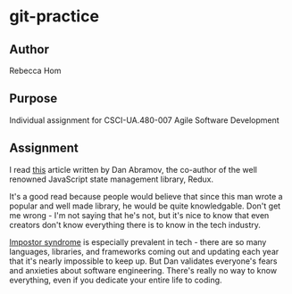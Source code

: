 # git-practice
## Author
Rebecca Hom

## Purpose
Individual assignment for CSCI-UA.480-007 Agile Software Development

## Assignment
I read [this](https://overreacted.io/things-i-dont-know-as-of-2018/) article written by Dan Abramov, the co-author of the well renowned JavaScript state management library, Redux. 

It's a good read because people would believe that since this man wrote a popular and well made library, he would be quite knowledgable. Don't get me wrong - I'm not saying that he's not, but it's nice to know that even creators don't know everything there is to know in the tech industry. 

[Impostor syndrome](https://en.wikipedia.org/wiki/Impostor_syndrome) is especially prevalent in tech - there are so many languages, libraries, and frameworks coming out and updating each year that it's nearly impossible to keep up. But Dan validates everyone's fears and anxieties about software engineering. There's really no way to know everything, even if you dedicate your entire life to coding.